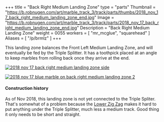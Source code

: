 +++
title = "Back Right Medium Landing Zone"
type = "parts"
Thumbnail = "https://b.robnugen.com/art/marble_track_3/track/parts/thumbs/2018_nov_17_back_right_medium_landing_zone_end.jpg"
Image = "https://b.robnugen.com/art/marble_track_3/track/parts/2018_nov_17_back_right_medium_landing_zone_end.jpg"
Description = "Back Right Medium Landing Zone"
weight = 0055
workers = [
    "mr_mcglue",
    "squarehead"
]
Aliases = [
    "/p/brmlz"
]
+++

This landing zone balances the Front Left Medium Landing Zone, and
will eventually be fed by the Triple Splitter.  It has a toothpick
placed at an angle to keep marbles from rolling back once they arrive
at the end.

[![2018 nov 17 back right medium landing zone side](//b.robnugen.com/art/marble_track_3/track/parts/thumbs/2018_nov_17_back_right_medium_landing_zone_side.jpg)](//b.robnugen.com/art/marble_track_3/track/parts/2018_nov_17_back_right_medium_landing_zone_side.jpg)

[![2018 nov 17 blue marble on back right medium landing zone 2](//b.robnugen.com/art/marble_track_3/track/parts/thumbs/2018_nov_17_blue_marble_on_back_right_medium_landing_zone_2.jpg)](//b.robnugen.com/art/marble_track_3/track/parts/2018_nov_17_blue_marble_on_back_right_medium_landing_zone_2.jpg)

#### Construction history

As of Nov 2018, this landing zone is not yet connected to the Triple Spliter.  That's somewhat of a problem because the [Lower Zig Zag](/p/lzz) makes it hard to put anything under the Triple Splitter, much less a medium track.  Good thing it only needs to be short and straight.